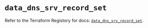 # `data_dns_srv_record_set`

Refer to the Terraform Registory for docs: [`data_dns_srv_record_set`](https://www.terraform.io/docs/providers/dns/d/srv_record_set).
